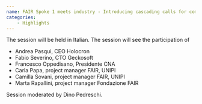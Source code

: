 ```yaml
---
name: FAIR Spoke 1 meets industry - Introducing cascading calls for companies
categories:
    - Highlights
---
```

The session will be held in Italian.
The session will see the participation of
- Andrea Pasqui, CEO Holocron
- Fabio Severino, CTO Geckosoft
- Francesco Oppedisano, Presidente CNA
- Carla Papa, project manager FAIR, UNIPI
- Camilla Sovani, project manager FAIR, UNIPI
- Marta Rapallini, project manager Fondazione FAIR

Session moderated by Dino Pedreschi.
